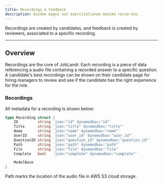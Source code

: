 ```yaml
---
title: Recordings & Feedback
description: Quidem magni aut exercitationem maxime rerum eos.
---
```


Recordings are created by candidates, and feedback is created by reviewers, associated to a specific recording.

---

## Overview

Recordings are the core of JobLandr. Each recording is a piece of data referencing a audio file containing a recorded answer to a specific question. A candidate's best recordings can be shown on their candidate page for hiring managers to review and see if the candidate has the right experience for the role.

### Recordings

All metadata for a recording is shown below:

```go
type Recording struct {
	ID         string `json:"id" dynamodbav:"id"`
	Title      string `json:"title" dynamodbav:"title"`
	Name       string `json:"name" dynamodbav:"name"`
	UserID     string `json:"user_id" dynamodbav:"user_id"`
	QuestionID string `json:"question_id" dynamodbav:"question_id"`
	Path       string `json:"path" dynamodbav:"path"`
	File       string `json:"file" dynamodbav:"file"`
	Complete   bool   `json:"complete" dynamodbav:"complete"`

	ModelBase
}
```

Path marks the location of the audio file in AWS S3 cloud storage.
